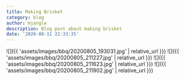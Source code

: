 ```yaml
---
title: Making Brisket
category: blog
author: mjangle
description: Blog post about making brisket
date: '2020-08-11 22:33:35'
---
```


![]({{ 'assets/images/bbq/20200805_193031.jpg' | relative_url }})
![]({{ 'assets/images/bbq/20200805_211227.jpg' | relative_url }})
![]({{ 'assets/images/bbq/20200805_211623.jpg' | relative_url }})
![]({{ 'assets/images/bbq/20200805_211902.jpg' | relative_url }})
